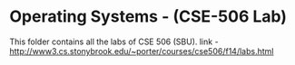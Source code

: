# Operating Systems - (CSE-506 Lab)

This folder contains all the labs of CSE 506 (SBU). 
link - http://www3.cs.stonybrook.edu/~porter/courses/cse506/f14/labs.html

